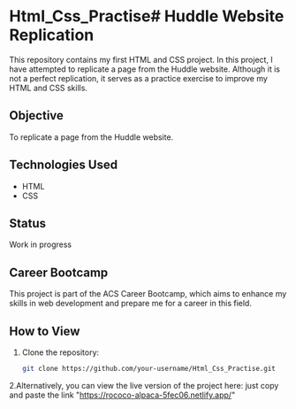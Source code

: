 # Html_Css_Practise# Huddle Website Replication

This repository contains my first HTML and CSS project. In this project, I have attempted to replicate a page from the Huddle website. Although it is not a perfect replication, it serves as a practice exercise to improve my HTML and CSS skills.

## Objective
To replicate a page from the Huddle website.  

## Technologies Used
- HTML  
- CSS  

## Status
Work in progress  

## Career Bootcamp
This project is part of the ACS Career Bootcamp, which aims to enhance my skills in web development and prepare me for a career in this field.

## How to View

1. Clone the repository:  
   ```bash
   git clone https://github.com/your-username/Html_Css_Practise.git
2.Alternatively, you can view the live version of the project here:
just copy and paste the link "https://rococo-alpaca-5fec06.netlify.app/"
